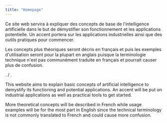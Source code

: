 ```yaml
---
title: "Homepage"
---
```


Ce site web servira à expliquer des concepts de base de l'intelligence artificielle dans le but de démystifier son fonctionnement et les applications potentielle. Un accent portera sur les applications industrielles ainsi que des outils pratiques pour commencer.

Les concepts plus théoriques seront décris en français et puis les exemples d'utilisation seront pour la plupart en anglais puisque la terminologie technique n'est pas communément traduite en français et pourrait causer plus de confusion.

. / .

This website aims to explain basic concepts of artificial intelligence to demystify its functioning and potential applications. An accent will be put on industrial applications as well as practical tools to get started.

More theoretical concepts will be described in French while usage examples will be for the most part in English since the technical terminology is not commonly translated to French and could cause more confusion.